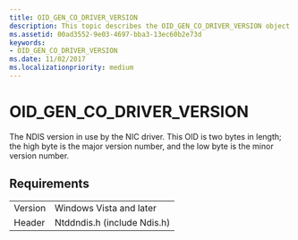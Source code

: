 ```yaml
---
title: OID_GEN_CO_DRIVER_VERSION
description: This topic describes the OID_GEN_CO_DRIVER_VERSION object identifier (OID).
ms.assetid: 00ad3552-9e03-4697-bba3-13ec60b2e73d
keywords:
- OID_GEN_CO_DRIVER_VERSION
ms.date: 11/02/2017
ms.localizationpriority: medium
---
```


# OID_GEN_CO_DRIVER_VERSION

The NDIS version in use by the NIC driver. This OID is two bytes in length; the high byte is the major version number, and the low byte is the minor version number.

## Requirements

| | |
| --- | --- |
| Version | Windows Vista and later |
| Header | Ntddndis.h (include Ndis.h) |

